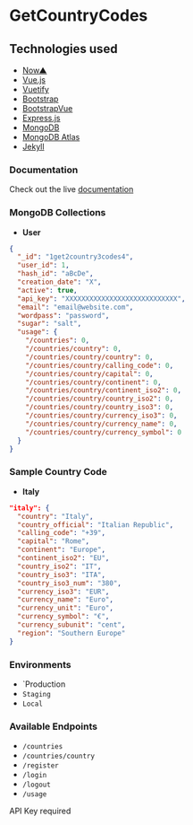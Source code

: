 # GetCountryCodes

## Technologies used
- [Now▲](https://zeit.co/now)
- [Vue.js](https://vuejs.org/)
- [Vuetify](https://vuetifyjs.com/en/)
- [Bootstrap](https://getbootstrap.com/)
- [BootstrapVue](https://bootstrap-vue.js.org/)
- [Express.js](https://expressjs.com/)
- [MongoDB](https://www.mongodb.com)
- [MongoDB Atlas](https://www.mongodb.com/cloud/atlas)
- [Jekyll](https://jekyllrb.com/)

###  Documentation
Check out the live [documentation](https://getcountrycodes.com/docs)

###  MongoDB Collections

- **User**
```json
{
  "_id": "1get2country3codes4",
  "user_id": 1,
  "hash_id": "aBcDe",
  "creation_date": "X",
  "active": true,
  "api_key": "XXXXXXXXXXXXXXXXXXXXXXXXXXXX",
  "email": "email@website.com",
  "wordpass": "password",
  "sugar": "salt",
  "usage": {
    "/countries": 0,
    "/countries/country": 0,
    "/countries/country/country": 0,
    "/countries/country/calling_code": 0,
    "/countries/country/capital": 0,
    "/countries/country/continent": 0,
    "/countries/country/continent_iso2": 0,
    "/countries/country/country_iso2": 0,
    "/countries/country/country_iso3": 0,
    "/countries/country/currency_iso3": 0,
    "/countries/country/currency_name": 0,
    "/countries/country/currency_symbol": 0
  }
}
```

###  Sample Country Code

- **Italy**
```json
"italy": {
  "country": "Italy",
  "country_official": "Italian Republic",
  "calling_code": "+39",
  "capital": "Rome",
  "continent": "Europe",
  "continent_iso2": "EU",
  "country_iso2": "IT",
  "country_iso3": "ITA",
  "country_iso3_num": "380",
  "currency_iso3": "EUR",
  "currency_name": "Euro",
  "currency_unit": "Euro",
  "currency_symbol": "€",
  "currency_subunit": "cent",
  "region": "Southern Europe"
}
```

### Environments
- `Production
- `Staging`
- `Local`

### Available Endpoints
- `/countries`
- `/countries/country`
- `/register`
- `/login`
- `/logout`
- `/usage`

API Key required
